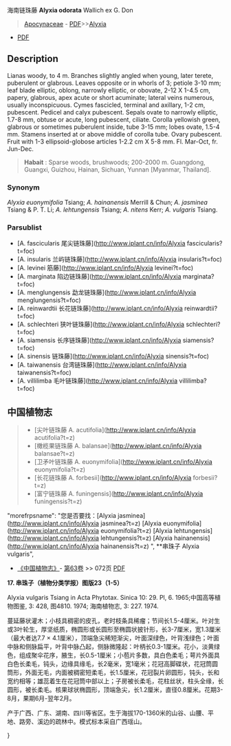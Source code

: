 海南链珠藤 **Alyxia odorata** Wallich ex G. Don

> [Apocynaceae](http://www.iplant.cn/info/Apocynaceae?t=foc) - [PDF](http://www.iplant.cn/foc/pdf/Apocynaceae.pdf)>>[Alyxia](http://www.iplant.cn/info/Alyxia?t=foc)
 - [PDF](http://www.iplant.cn/foc/pdf/Alyxia.pdf)

## Description

Lianas woody, to 4 m. Branches slightly angled when young, later terete, puberulent or glabrous. Leaves opposite or in whorls of 3; petiole 3-10 mm; leaf blade elliptic, oblong, narrowly elliptic, or obovate, 2-12 X 1-4.5 cm, papery, glabrous, apex acute or short acuminate; lateral veins numerous, usually inconspicuous. Cymes fascicled, terminal and axillary, 1-2 cm, pubescent. Pedicel and calyx pubescent. Sepals ovate to narrowly elliptic, 1.7-8 mm, obtuse or acute, long pubescent, ciliate. Corolla yellowish green, glabrous or sometimes puberulent inside, tube 3-15 mm; lobes ovate, 1.5-4 mm. Stamens inserted at or above middle of corolla tube. Ovary pubescent. Fruit with 1-3 ellipsoid-globose articles 1-2.2 cm X 5-8 mm. Fl. Mar-Oct, fr. Jun-Dec.


> **Habait** : 
> Sparse woods, brushwoods; 200-2000 m. Guangdong, Guangxi, Guizhou, Hainan, Sichuan, Yunnan [Myanmar, Thailand].

### Synonym
*Alyxia euonymifolia* Tsiang; *A. hainanensis* Merrill & Chun; *A. jasminea* Tsiang & P. T. Li; *A. lehtungensis* Tsiang; *A. nitens* Kerr; *A. vulgaris* Tsiang.

### Parsublist

* [A.  fascicularis  尾尖链珠藤](http://www.iplant.cn/info/Alyxia fascicularis?t=foc)
* [A.  insularis  兰屿链珠藤](http://www.iplant.cn/info/Alyxia insularis?t=foc)
* [A.  levinei  筋藤](http://www.iplant.cn/info/Alyxia levinei?t=foc)
* [A.  marginata  陷边链珠藤](http://www.iplant.cn/info/Alyxia marginata?t=foc)
* [A.  menglungensis  勐龙链珠藤](http://www.iplant.cn/info/Alyxia menglungensis?t=foc)
* [A.  reinwardtii  长花链珠藤](http://www.iplant.cn/info/Alyxia reinwardtii?t=foc)
* [A.  schlechteri  狭叶链珠藤](http://www.iplant.cn/info/Alyxia schlechteri?t=foc)
* [A.  siamensis  长序链珠藤](http://www.iplant.cn/info/Alyxia siamensis?t=foc)
* [A.  sinensis  链珠藤](http://www.iplant.cn/info/Alyxia sinensis?t=foc)
* [A.  taiwanensis  台湾链珠藤](http://www.iplant.cn/info/Alyxia taiwanensis?t=foc)
* [A.  villilimba  毛叶链珠藤](http://www.iplant.cn/info/Alyxia villilimba?t=foc)


## 中国植物志

> * [尖叶链珠藤  A.  acutifolia](http://www.iplant.cn/info/Alyxia acutifolia?t=z)
> * [橄榄果链珠藤  A.  balansae](http://www.iplant.cn/info/Alyxia balansae?t=z)
> * [卫矛叶链珠藤  A.  euonymifolia](http://www.iplant.cn/info/Alyxia euonymifolia?t=z)
> * [长花链珠藤  A.  forbesii](http://www.iplant.cn/info/Alyxia forbesii?t=z)
> * [富宁链珠藤  A.  funingensis](http://www.iplant.cn/info/Alyxia funingensis?t=z)

  "morefrpsname": "您是否要找：<span class='spantxt'>[Alyxia jasminea](http://www.iplant.cn/info/Alyxia jasminea?t=z)
 [Alyxia euonymifolia](http://www.iplant.cn/info/Alyxia euonymifolia?t=z)
 [Alyxia lehtungensis](http://www.iplant.cn/info/Alyxia lehtungensis?t=z)
 [Alyxia hainanensis](http://www.iplant.cn/info/Alyxia hainanensis?t=z) ",
**串珠子 Alyxia vulgaris",

* [《中国植物志》](http://www.iplant.cn/frps)- [第63卷](http://www.iplant.cn/frps/vol/63) >> 072页 [PDF](http://www.iplant.cn/frps/pdf/63/072a.pdf)


**17. 串珠子（植物分类学报）图版23（1-5）**

Alyxia vulgaris Tsiang in Acta Phytotax. Sinica 10: 29. Pl, 6. 1965;中国高等植物图鉴, 3: 428, 图4810. 1974; 海南植物志, 3: 227. 1974.

蔓延藤状灌木；小枝具稠密的皮孔，老时枝条具稀瘤；节间长1.5-4厘米。叶对生或3叶轮生，厚坚纸质，椭圆形或长圆形至椭圆状披针形，长3-7厘米，宽1.3厘米（最大者达7.7 × 4.1厘米），顶端急尖稀短渐尖，叶面深绿色，叶背浅绿色；叶面中脉和侧脉扁平，叶背中脉凸起，侧脉微隆起：叶柄长0.3-1厘米。花小，淡黄绿色，组成聚伞花序，腋生，长0.5-1厘米；小苞片多数，具白色柔毛；萼片外面具白色长柔毛，钝头，边缘具缘毛，长2毫米，宽1毫米；花冠高脚碟状，花冠筒圆筒形，外面无毛，内面被稠密短柔毛，长1.5厘米，花冠裂片卵圆形，钝头，长和宽约相等；雄蕊着生在花冠筒中部以上；子房被长柔毛，花柱丝状，柱头全缘，长圆形，被长柔毛。核果球状椭圆形，顶端急尖，长1.2厘米，直径0.8厘米。花期3-8月，果期6月-翌年2月。

产于广西、广东、湖南、四川等省区。生于海拔170-1360米的山谷、山腰、平地、路旁、溪边的疏林中。模式标本采自广西瑶山。

}